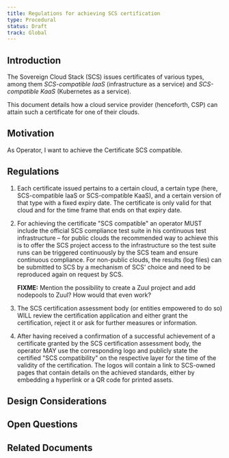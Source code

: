 ```yaml
---
title: Regulations for achieving SCS certification
type: Procedural
status: Draft
track: Global
---
```


## Introduction

The Sovereign Cloud Stack (SCS) issues certificates of various types, among them _SCS-compatible IaaS_ (infrastructure as a service) and _SCS-compatible KaaS_ (Kubernetes as a service).

This document details how a cloud service provider (henceforth, CSP) can attain such a certificate for one of their clouds.

## Motivation

As Operator, I want to achieve the Certificate SCS compatible.

## Regulations

1. Each certificate issued pertains to a certain cloud, a certain type (here, SCS-compatible IaaS or SCS-compatible KaaS), and a certain version of that type with a fixed expiry date. The certificate is only valid for that cloud and for the time frame that ends on that expiry date.

2. For achieving the certificate "SCS compatible" an operator MUST include the official SCS compliance test suite in his continuous test infrastructure – for public clouds the recommended way to achieve this is to offer the SCS project access to the infrastructure so the test suite runs can be triggered continuously by the SCS team and ensure continuous compliance. For non-public clouds, the results (log files) can be submitted to SCS by a mechanism of SCS' choice and need to be reproduced again on request by SCS.

   **FIXME:** Mention the possibility to create a Zuul project and add nodepools to Zuul? How would that even work?

   <!-- Initially this will probably be eMail -->
   <!-- What happens when the tests fail? Who will be notified, will the certificate be revoked after a given amount of time? -->

3. The SCS certification assessment body (or entities empowered to do so) WILL review the certification application and either grant the certification, reject it or ask for further measures or information.
   <!-- body might as well just be a machine, at least on the scs compatible level -->

4. After having received a confirmation of a successful achievement of a certificate granted by the SCS certification assessment body, the operator MAY use the corresponding logo and publicly state the certified "SCS compatibility" on the respective layer for the time of the validity of the certification. The logos will contain a link to SCS-owned pages that contain details on the achieved standards, either by embedding a hyperlink or a QR code for printed assets.

   <!-- Make clear that we – the SCS project – are allowed to test a cloud enviroment on request or request docs that prove the fulfillment of certification requirements -->

## Design Considerations

## Open Questions

## Related Documents

<!-- scs-0003 -->
